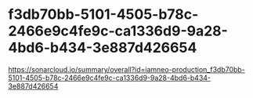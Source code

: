 # f3db70bb-5101-4505-b78c-2466e9c4fe9c-ca1336d9-9a28-4bd6-b434-3e887d426654
https://sonarcloud.io/summary/overall?id=iamneo-production_f3db70bb-5101-4505-b78c-2466e9c4fe9c-ca1336d9-9a28-4bd6-b434-3e887d426654
